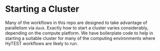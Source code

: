 # Starting a Cluster

Many of the workflows in this repo are designed to take advantage of parallelism 
via `dask`.  Exactly how to start a cluster varies considerably, depending on the
compute platform.  We have boilerplate code to help in starting a suitable cluster
for many of the computing environments where HyTEST workflows are likely to run. 

```{tableofcontents}
```

